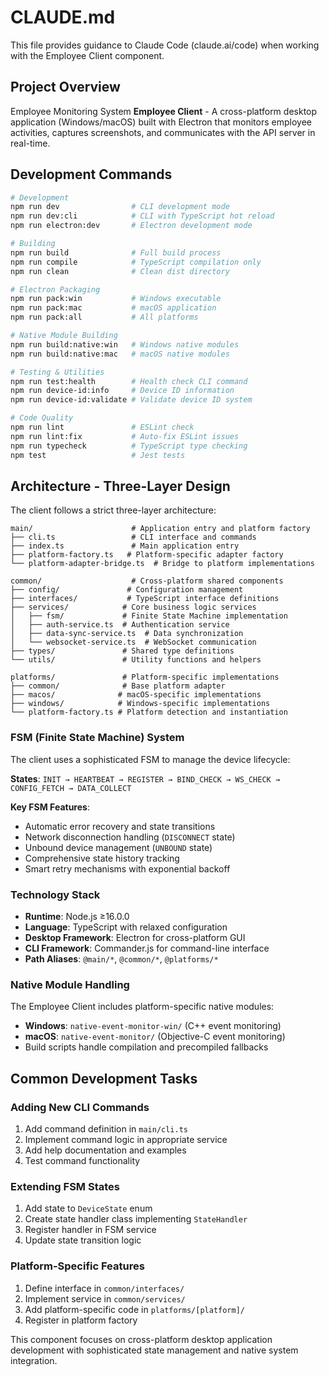 # CLAUDE.md

This file provides guidance to Claude Code (claude.ai/code) when working with the Employee Client component.

## Project Overview

Employee Monitoring System **Employee Client** - A cross-platform desktop application (Windows/macOS) built with Electron that monitors employee activities, captures screenshots, and communicates with the API server in real-time.

## Development Commands

```bash
# Development
npm run dev                # CLI development mode
npm run dev:cli            # CLI with TypeScript hot reload
npm run electron:dev       # Electron development mode

# Building
npm run build              # Full build process
npm run compile            # TypeScript compilation only
npm run clean              # Clean dist directory

# Electron Packaging
npm run pack:win           # Windows executable
npm run pack:mac           # macOS application  
npm run pack:all           # All platforms

# Native Module Building
npm run build:native:win   # Windows native modules
npm run build:native:mac   # macOS native modules

# Testing & Utilities
npm run test:health        # Health check CLI command
npm run device-id:info     # Device ID information
npm run device-id:validate # Validate device ID system

# Code Quality
npm run lint               # ESLint check
npm run lint:fix           # Auto-fix ESLint issues
npm run typecheck          # TypeScript type checking
npm test                   # Jest tests
```

## Architecture - Three-Layer Design

The client follows a strict three-layer architecture:

```
main/                      # Application entry and platform factory
├── cli.ts                 # CLI interface and commands
├── index.ts               # Main application entry  
├── platform-factory.ts   # Platform-specific adapter factory
└── platform-adapter-bridge.ts  # Bridge to platform implementations

common/                    # Cross-platform shared components
├── config/               # Configuration management
├── interfaces/           # TypeScript interface definitions
├── services/            # Core business logic services
│   ├── fsm/             # Finite State Machine implementation
│   ├── auth-service.ts  # Authentication service
│   ├── data-sync-service.ts  # Data synchronization
│   └── websocket-service.ts  # WebSocket communication
├── types/               # Shared type definitions
└── utils/               # Utility functions and helpers

platforms/               # Platform-specific implementations
├── common/              # Base platform adapter
├── macos/              # macOS-specific implementations
├── windows/            # Windows-specific implementations  
└── platform-factory.ts # Platform detection and instantiation
```

### FSM (Finite State Machine) System

The client uses a sophisticated FSM to manage the device lifecycle:

**States**: `INIT → HEARTBEAT → REGISTER → BIND_CHECK → WS_CHECK → CONFIG_FETCH → DATA_COLLECT`

**Key FSM Features**:
- Automatic error recovery and state transitions
- Network disconnection handling (`DISCONNECT` state)
- Unbound device management (`UNBOUND` state)
- Comprehensive state history tracking
- Smart retry mechanisms with exponential backoff

### Technology Stack
- **Runtime**: Node.js ≥16.0.0
- **Language**: TypeScript with relaxed configuration
- **Desktop Framework**: Electron for cross-platform GUI
- **CLI Framework**: Commander.js for command-line interface
- **Path Aliases**: `@main/*`, `@common/*`, `@platforms/*`

### Native Module Handling
The Employee Client includes platform-specific native modules:
- **Windows**: `native-event-monitor-win/` (C++ event monitoring)
- **macOS**: `native-event-monitor/` (Objective-C event monitoring)
- Build scripts handle compilation and precompiled fallbacks

## Common Development Tasks

### Adding New CLI Commands
1. Add command definition in `main/cli.ts`
2. Implement command logic in appropriate service
3. Add help documentation and examples
4. Test command functionality

### Extending FSM States
1. Add state to `DeviceState` enum
2. Create state handler class implementing `StateHandler`
3. Register handler in FSM service
4. Update state transition logic

### Platform-Specific Features
1. Define interface in `common/interfaces/`
2. Implement service in `common/services/`
3. Add platform-specific code in `platforms/[platform]/`
4. Register in platform factory

This component focuses on cross-platform desktop application development with sophisticated state management and native system integration.